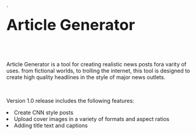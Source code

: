<img src="icon.png"
     style="float: left; margin-right: 10px; width: 1%" />

<p style="font-weight: bold; font-size: 30pt">Article Generator</p>
<br>
<p>Article Generator is a tool for creating realistic news posts fora varity of uses. from fictional worlds, to trolling the internet, this tool is designed to create high quality headlines in the style of major news outlets.</p>
<br>
<p>Version 1.0 release includes the following features:</p>
<li>Create CNN style posts</li>
<li>Upload cover images in a variety of formats and aspect ratios</li>
<li>Adding title text and captions</li>